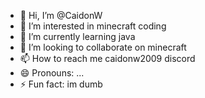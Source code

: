 - 👋 Hi, I’m @CaidonW
- 👀 I’m interested in minecraft coding
- 🌱 I’m currently learning java
- 💞️ I’m looking to collaborate on minecraft
- 📫 How to reach me caidonw2009 discord
- 😄 Pronouns: ...
- ⚡ Fun fact: im dumb

<!---
CaidonW/CaidonW is a ✨ special ✨ repository because its `README.md` (this file) appears on your GitHub profile.
You can click the Preview link to take a look at your changes.
--->
